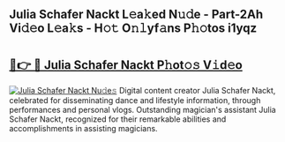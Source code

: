 ## Julia Schafer Nackt L𝚎a𝚔ed N𝚞𝚍e - Part-2Ah Vi𝚍𝚎o L𝚎a𝚔s - H𝚘𝚝 O𝚗𝚕yf𝚊ns P𝚑𝚘tos i1yqz

# <h2><a href="http://kf1165b.oniu.top/?m=Julia+Schafer+Nackt">🔗👉 🔴 Julia Schafer Nackt P𝚑ot𝚘𝚜 V𝚒d𝚎o</a></h2>

[![Julia Schafer Nackt Nu𝚍e𝚜](https://i.imgur.com/0qMVB7G.gif)](http://kf1165b.oniu.top/?m=Julia+Schafer+Nackt)
Digital content creator Julia Schafer Nackt, celebrated for disseminating dance and lifestyle information, through performances and personal vlogs. Outstanding magician's assistant Julia Schafer Nackt, recognized for their remarkable abilities and accomplishments in assisting magicians.  
